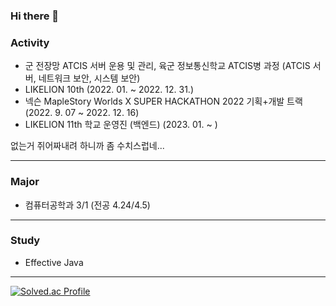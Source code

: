 ### Hi there 👋

### Activity
- 군 전장망 ATCIS 서버 운용 및 관리, 육군 정보통신학교 ATCIS병 과정 (ATCIS 서버, 네트워크 보안, 시스템 보안)
- LIKELION 10th (2022. 01. ~ 2022. 12. 31.)
- 넥슨 MapleStory Worlds X SUPER HACKATHON 2022 기획+개발 트랙 (2022. 9. 07 ~ 2022. 12. 16)
- LIKELION 11th 학교 운영진 (백엔드) (2023. 01. ~ )

없는거 쥐어짜내려 하니까 좀 수치스럽네...

---

### Major

- 컴퓨터공학과 3/1 (전공 4.24/4.5)

---

### Study

- Effective Java

---


[![Solved.ac Profile](http://mazassumnida.wtf/api/v2/generate_badge?boj=ahj3579)](https://solved.ac/ahj3579/)
<!--
**AHNDOIL/AHNDOIL** is a ✨ _special_ ✨ repository because its `README.md` (this file) appears on your GitHub profile.

Here are some ideas to get you started:

- 🔭 I’m currently working on ...
- 🌱 I’m currently learning ...
- 👯 I’m looking to collaborate on ...
- 🤔 I’m looking for help with ...
- 💬 Ask me about ...
- 📫 How to reach me: ...
- 😄 Pronouns: ...
- ⚡ Fun fact: ...
-->
